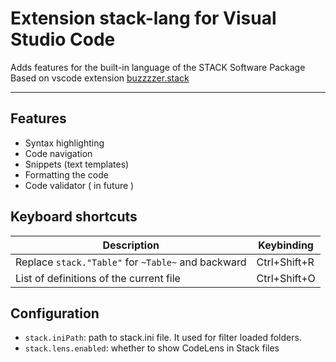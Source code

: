 # Extension stack-lang for Visual Studio Code

Adds features for the built-in language of the STACK Software Package  
Based on vscode extension  [buzzzzer.stack](https://marketplace.visualstudio.com/items?itemName=buzzzzer.stack)

---

## Features
- Syntax highlighting
- Code navigation
- Snippets (text templates)
- Formatting the code
- Code validator ( in future )


## Keyboard shortcuts
|Description|Keybinding|
|-|-|
|Replace `stack."Table"` for `~Table~` and backward| Ctrl+Shift+R |
|List of definitions of the current file| Ctrl+Shift+O |


## Configuration
- `stack.iniPath`: path to stack.ini file. It used for filter loaded folders.
- `stack.lens.enabled`: whether to show CodeLens in Stack files